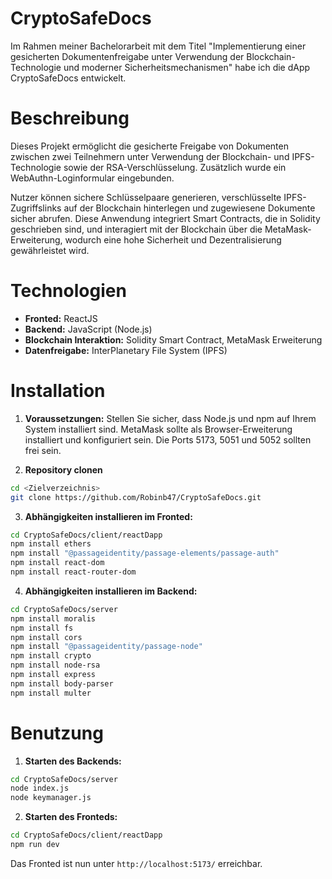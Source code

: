 # CryptoSafeDocs

Im Rahmen meiner Bachelorarbeit mit dem Titel "Implementierung einer gesicherten Dokumentenfreigabe unter Verwendung der Blockchain-Technologie und moderner Sicherheitsmechanismen" habe ich die dApp CryptoSafeDocs entwickelt.

# Beschreibung

Dieses Projekt ermöglicht die gesicherte Freigabe von Dokumenten zwischen zwei Teilnehmern unter Verwendung der Blockchain- und IPFS-Technologie sowie der RSA-Verschlüsselung. Zusätzlich wurde ein WebAuthn-Loginformular eingebunden.

Nutzer können sichere Schlüsselpaare generieren, verschlüsselte IPFS-Zugriffslinks auf der Blockchain hinterlegen und zugewiesene Dokumente sicher abrufen. Diese Anwendung integriert Smart Contracts, die in Solidity geschrieben sind, und interagiert mit der Blockchain über die MetaMask-Erweiterung, wodurch eine hohe Sicherheit und Dezentralisierung gewährleistet wird.

# Technologien

- **Fronted:** ReactJS
- **Backend:** JavaScript (Node.js)
- **Blockchain Interaktion:** Solidity Smart Contract, MetaMask Erweiterung
- **Datenfreigabe:** InterPlanetary File System (IPFS)

# Installation

1. **Voraussetzungen:** Stellen Sie sicher, dass Node.js und npm auf Ihrem System installiert sind. MetaMask sollte als Browser-Erweiterung installiert und konfiguriert sein. Die Ports 5173, 5051 und 5052 sollten frei sein.

2. **Repository clonen**

```bash
cd <Zielverzeichnis>
git clone https://github.com/Robinb47/CryptoSafeDocs.git
```

3. **Abhängigkeiten installieren im Fronted:**

```bash
cd CryptoSafeDocs/client/reactDapp
npm install ethers
npm install "@passageidentity/passage-elements/passage-auth"
npm install react-dom
npm install react-router-dom
```

4. **Abhängigkeiten installieren im Backend:**

```bash
cd CryptoSafeDocs/server
npm install moralis
npm install fs
npm install cors
npm install "@passageidentity/passage-node"
npm install crypto
npm install node-rsa
npm install express
npm install body-parser
npm install multer
```

# Benutzung

1. **Starten des Backends:**

```bash
cd CryptoSafeDocs/server
node index.js
node keymanager.js
```

2. **Starten des Fronteds:**

```bash
cd CryptoSafeDocs/client/reactDapp
npm run dev
```

Das Fronted ist nun unter `http://localhost:5173/` erreichbar.
